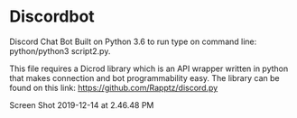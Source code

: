 # Discordbot

Discord Chat Bot Built on Python 3.6
to run type on command line: python/python3 script2.py.

This file requires a Dicrod library which is an API wrapper written in python that
makes connection and bot programmability easy.
The library can be found on this link: https://github.com/Rapptz/discord.py

Screen Shot 2019-12-14 at 2.46.48 PM
